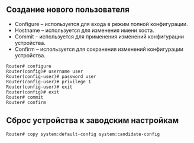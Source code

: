 ## Создание нового пользователя

- Configure – используется для входа в режим полной конфигурации.
- Hostname – используется для изменения имени хоста.
- Commit – используется для применения изменений конфигурации устройства.
- Confirm – используется для сохранения изменений конфигурации устройства.

```
Router# configure
Router(config)# username user
Router(config-user)# password user 
Router(config-user)# privilege 1
Router(config-user)# exit
Router(config)# exit
Router# commit
Router# confirm
```

## Сброс устройства к заводским настройкам
```
Router# copy system:default-config system:candidate-config
```

## 
